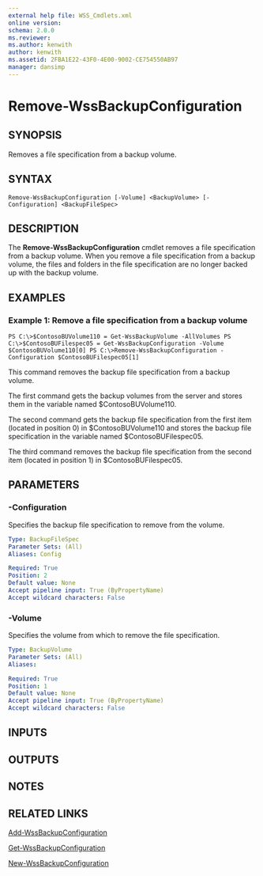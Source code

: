 ```yaml
---
external help file: WSS_Cmdlets.xml
online version: 
schema: 2.0.0
ms.reviewer:
ms.author: kenwith
author: kenwith
ms.assetid: 2FBA1E22-43F0-4E00-9002-CE754550AB97
manager: dansimp
---
```


# Remove-WssBackupConfiguration

## SYNOPSIS
Removes a file specification from a backup volume.

## SYNTAX

```
Remove-WssBackupConfiguration [-Volume] <BackupVolume> [-Configuration] <BackupFileSpec>
```

## DESCRIPTION
The **Remove-WssBackupConfiguration** cmdlet removes a file specification from a backup volume.
When you remove a file specification from a backup volume, the files and folders in the file specification are no longer backed up with the backup volume.

## EXAMPLES

### Example 1: Remove a file specification from a backup volume
```
PS C:\>$ContosoBUVolume110 = Get-WssBackupVolume -AllVolumes PS C:\>$ContosoBUFilespec05 = Get-WssBackupConfiguration -Volume $ContosoBUVolume110[0] PS C:\>Remove-WssBackupConfiguration -Configuration $ContosoBUFilespec05[1]
```

This command removes the backup file specification from a backup volume.

The first command gets the backup volumes from the server and stores them in the variable named $ContosoBUVolume110.

The second command gets the backup file specification from the first item (located in position 0) in $ContosoBUVolume110 and stores the backup file specification in the variable named $ContosoBUFilespec05.

The third command removes the backup file specification from the second item (located in position 1) in $ContosoBUFilespec05.

## PARAMETERS

### -Configuration
Specifies the backup file specification to remove from the volume.

```yaml
Type: BackupFileSpec
Parameter Sets: (All)
Aliases: Config

Required: True
Position: 2
Default value: None
Accept pipeline input: True (ByPropertyName)
Accept wildcard characters: False
```

### -Volume
Specifies the volume from which to remove the file specification.

```yaml
Type: BackupVolume
Parameter Sets: (All)
Aliases: 

Required: True
Position: 1
Default value: None
Accept pipeline input: True (ByPropertyName)
Accept wildcard characters: False
```

## INPUTS

## OUTPUTS

## NOTES

## RELATED LINKS

[Add-WssBackupConfiguration](./Add-WssBackupConfiguration.md)

[Get-WssBackupConfiguration](./Get-WssBackupConfiguration.md)

[New-WssBackupConfiguration](./New-WssBackupConfiguration.md)

